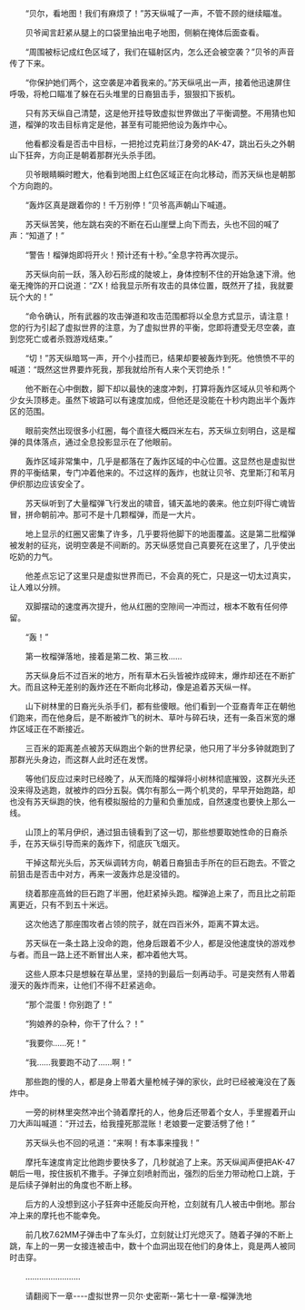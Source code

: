 <div class="read-content j_readContent" id="">
                <p>　　“贝尔，看地图！我们有麻烦了！”苏天纵喊了一声，不管不顾的继续瞄准。<p>　　贝爷闻言赶紧从腿上的口袋里抽出电子地图，侧躺在掩体后面查看。<p>　　“周围被标记成红色区域了，我们在辐射区内，怎么还会被空袭？”贝爷的声音传了下来。<p>　　“你保护她们两个，这空袭是冲着我来的。”苏天纵吼出一声，接着他迅速屏住呼吸，将枪口瞄准了躲在石头堆里的日裔狙击手，狠狠扣下扳机。<p>　　只有苏天纵自己清楚，这是他开挂导致虚拟世界做出了平衡调整。不用猜也知道，榴弹的攻击目标肯定是他，甚至有可能把他设为轰炸中心。<p>　　他看都没看是否击中目标，一把抢过克莉丝汀身旁的AK-47，跳出石头之外朝山下狂奔，方向正是朝着那群光头杀手团。<p>　　贝爷眼睛瞬时瞪大，他看到地图上红色区域正在向北移动，而苏天纵也是朝那个方向跑的。<p>　　“轰炸区真是跟着你的！千万别停！”贝爷高声朝山下喊道。<p>　　苏天纵苦笑，他左跳右突的不断在石山崖壁上向下而去，头也不回的喊了声：“知道了！”<p>　　“警告！榴弹炮即将开火！预计还有十秒。”全息字符再次提示。<p>　　苏天纵向前一跃，落入砂石形成的陡坡上，身体控制不住的开始急速下滑。他毫无掩饰的开口说道：“ZX！给我显示所有攻击的具体位置，既然开了挂，我就要玩个大的！”<p>　　“命令确认，所有武器的攻击弹道和攻击范围都将以全息方式显示，请注意！您的行为引起了虚拟世界的注意，为了虚拟世界的平衡，您即将遭受无尽空袭，直到您死亡或者杀戮游戏结束。”<p>　　“切！”苏天纵暗骂一声，开个小挂而已，结果却要被轰炸到死。他愤愤不平的喊道：“既然这世界要炸死我，那我就给所有人来个天罚绝杀！”<p>　　他不断在心中倒数，脚下却以最快的速度冲刺，打算将轰炸区域从贝爷和两个少女头顶移走。虽然下坡路可以有速度加成，但他还是没能在十秒内跑出半个轰炸区的范围。<p>　　眼前突然出现很多小红圈，每个直径大概四米左右，苏天纵立刻明白，这是榴弹的具体落点，通过全息投影显示在了他眼前。<p>　　轰炸区域非常集中，几乎是都落在了轰炸区域的中心位置。这显然也是虚拟世界的平衡结果，专门冲着他来的。不过这样的轰炸，也就让贝爷、克里斯汀和苇月伊织那边应该安全了。<p>　　苏天纵听到了大量榴弹飞行发出的啸音，铺天盖地的袭来。他立刻吓得亡魂皆冒，拼命朝前冲。那可不是十几颗榴弹，而是一大片。<p>　　地上显示的红圈又密集了许多，几乎要将他脚下的地面覆盖。这是第二批榴弹被发射的征兆，说明空袭是不间断的。苏天纵感觉自己真要死在这里了，几乎使出吃奶的力气。<p>　　他差点忘记了这里只是虚拟世界而已，不会真的死亡，只是这一切太过真实，让人难以分辨。<p>　　双脚摆动的速度再次提升，他从红圈的空隙间一冲而过，根本不敢有任何停留。<p>　　“轰！”<p>　　第一枚榴弹落地，接着是第二枚、第三枚……<p>　　苏天纵身后不过百米的地方，所有草木石头皆被炸成碎末，爆炸却还在不断扩大。而且这种无差别的轰炸还在不断向北移动，像是追着苏天纵一样。<p>　　山下树林里的日裔光头杀手们，都有些傻眼。他们看到一个亚裔青年正在朝他们跑来，而在他身后，是不断被炸飞的树木、草叶与碎石块，还有一条百米宽的爆炸区域正在不断接近。<p>　　三百米的距离差点被苏天纵跑出个新的世界纪录，他只用了半分多钟就跑到了那群光头身边，而这群人此时还在发愣。<p>　　等他们反应过来时已经晚了，从天而降的榴弹将小树林彻底摧毁，这群光头还没来得及逃跑，就被炸的四分五裂。偶尔有那么一两个机灵的，早早开始跑路，却也没有苏天纵跑的快，他有模拟服给的力量和负重加成，自然速度也要快上那么一线。<p>　　山顶上的苇月伊织，通过狙击镜看到了这一切，那些想要取她性命的日裔杀手，在苏天纵引导而来的轰炸下，彻底灰飞烟灭。<p>　　干掉这帮光头后，苏天纵调转方向，朝着日裔狙击手所在的巨石跑去。不管之前狙击是否击中对方，再来一波轰炸总是没错的。<p>　　绕着那座高耸的巨石跑了半圈，他赶紧掉头跑。榴弹追上来了，而且比之前距离更近，只有不到五十米远。<p>　　这次他选了那座围攻者占领的院子，就在四百米外，距离不算太远。<p>　　苏天纵在一条土路上没命的跑，他身后跟着不少人，都是没他速度快的游戏参与者。而且一路上还不断冒出人来，都冲着他大骂。<p>　　这些人原本只是想躲在草丛里，坚持的到最后一刻再动手。可是突然有人带着漫天的轰炸而来，让他们不得不赶紧逃命。<p>　　“那个混蛋！你别跑了！”<p>　　“狗娘养的杂种，你干了什么？！”<p>　　“我要你……死！”<p>　　“我……我要跑不动了……啊！”<p>　　那些跑的慢的人，都是身上带着大量枪械子弹的家伙，此时已经被淹没在了轰炸中。<p>　　一旁的树林里突然冲出个骑着摩托的人，他身后还带着个女人，手里握着开山刀大声叫喊道：“开过去，给我撞死那混账！老娘要一定要活劈了他！”<p>　　苏天纵头也不回的吼道：“来啊！有本事来撞我！”<p>　　摩托车速度肯定比他跑步要快多了，几秒就追了上来。苏天纵闻声便把AK-47朝后一甩，按住扳机不撒手。子弹立刻喷射而出，强烈的后坐力带动枪口上跳，于是后续子弹射出的角度也不断上移。<p>　　后方的人没想到这小子狂奔中还能反向开枪，立刻就有几人被击中倒地。那台冲上来的摩托也不能幸免。<p>　　前几枚7.62MM子弹击中了车头灯，立刻就让灯光熄灭了。随着子弹的不断上跳，车上的一男一女接连被击中，数十个血洞出现在他们的身体上，竟是两人被同时击穿。<p>　　……………………<p>　　请翻阅下一章----虚拟世界一贝尔·史密斯--第七十一章-榴弹洗地<p>　　<p> 
            </div>